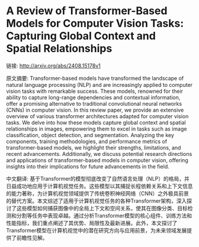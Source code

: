 # A Review of Transformer-Based Models for Computer Vision Tasks: Capturing Global Context and Spatial Relationships

链接: http://arxiv.org/abs/2408.15178v1

原文摘要:
Transformer-based models have transformed the landscape of natural language
processing (NLP) and are increasingly applied to computer vision tasks with
remarkable success. These models, renowned for their ability to capture
long-range dependencies and contextual information, offer a promising
alternative to traditional convolutional neural networks (CNNs) in computer
vision. In this review paper, we provide an extensive overview of various
transformer architectures adapted for computer vision tasks. We delve into how
these models capture global context and spatial relationships in images,
empowering them to excel in tasks such as image classification, object
detection, and segmentation. Analyzing the key components, training
methodologies, and performance metrics of transformer-based models, we
highlight their strengths, limitations, and recent advancements. Additionally,
we discuss potential research directions and applications of transformer-based
models in computer vision, offering insights into their implications for future
advancements in the field.

中文翻译:
基于Transformer的模型彻底改变了自然语言处理（NLP）的格局，并日益成功地应用于计算机视觉任务。这些模型以其捕捉长程依赖关系和上下文信息的能力著称，为计算机视觉领域提供了传统卷积神经网络（CNN）之外极具前景的替代方案。本文综述了适用于计算机视觉任务的各种Transformer架构，深入探讨了这些模型如何捕获图像中的全局上下文和空间关系，使其在图像分类、目标检测和分割等任务中表现卓越。通过分析Transformer模型的核心组件、训练方法和性能指标，我们重点阐述了其优势、局限性及最新进展。此外，本文探讨了Transformer模型在计算机视觉中的潜在研究方向与应用前景，为未来领域发展提供了前瞻性见解。
